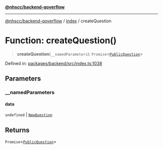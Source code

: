 [**@nhscc/backend-qoverflow**](../../README.md)

***

[@nhscc/backend-qoverflow](../../README.md) / [index](../README.md) / createQuestion

# Function: createQuestion()

> **createQuestion**(`__namedParameters`): `Promise`\<[`PublicQuestion`](../../db/type-aliases/PublicQuestion.md)\>

Defined in: [packages/backend/src/index.ts:1038](https://github.com/nhscc/qoverflow.api.hscc.bdpa.org/blob/7f72ded3e1b4a649a6466e0d002164176291fadc/packages/backend/src/index.ts#L1038)

## Parameters

### \_\_namedParameters

#### data

`undefined` \| [`NewQuestion`](../../db/type-aliases/NewQuestion.md)

## Returns

`Promise`\<[`PublicQuestion`](../../db/type-aliases/PublicQuestion.md)\>
